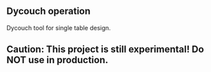 ## Dycouch operation
Dycouch tool for single table design.

## Caution: This project is still experimental! Do NOT use in production.
